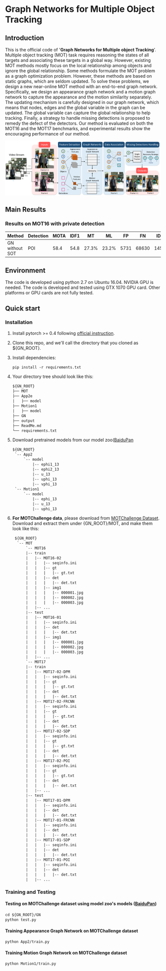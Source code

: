 # Graph Networks for Multiple Object Tracking

## Introduction
This is the official code of '**Graph Networks for Multiple object Tracking**'.
Multiple object tracking (MOT) task requires reasoning the states of all targets and associating these targets in a global way. However, existing MOT methods mostly focus on the local relationship among objects and ignore the global relationship. Some methods formulate the MOT problem as a graph optimization problem. However, these methods are based on static graphs, which are seldom updated. To solve these problems, we design a new near-online MOT method with an end-to-end graph network. Specifically, we design an appearance graph network and a motion graph network to capture the appearance and the motion similarity separately. The updating mechanism is carefully designed in our graph network, which means that nodes, edges and the global variable in the graph can be updated. The global variable can capture the global relationship to help tracking. Finally, a strategy to handle missing detections is proposed to remedy the defect of the detectors. Our method is evaluated on both the MOT16 and the MOT17 benchmarks, and experimental results show the encouraging performance of our method.

![Illustrating the architecture of the proposed Higher-HRNet](/Pic/Pipeline.png)

## Main Results
### Results on MOT16 with private detection
| Method             | Detection | MOTA | IDF1 | MT |   ML | FP | FN | IDs | FM |
|--------------------|----------|------------|---------|--------|-------|-------|--------|--------|--------| 
| GN without SOT        | POI  | 58.4      |  54.8  | 27.3%   | 23.2%  | 5731  |  68630  |  1454  |  1730  |

## Environment
The code is developed using python 2.7 on Ubuntu 16.04. NVIDIA GPU is needed. The code is developed and tested using GTX 1070 GPU card. Other platforms or GPU cards are not fully tested.

## Quick start
### Installation
1. Install pytorch >= 0.4 following [official instruction](https://pytorch.org/).
2. Clone this repo, and we'll call the directory that you cloned as ${GN_ROOT}.
3. Install dependencies:
   ```
   pip install -r requirements.txt
   ```
4. Your directory tree should look like this:

   ```
   ${GN_ROOT}
   ├── MOT
   ├── App2e
   |   ├── model
   ├── Motion1
   |   ├── model
   ├── GN
   ├── output
   ├── ReadMe.md
   └── requirements.txt
   ```
5. Download pretrained models from our model zoo([BaiduPan](https://baidu.com)
   ```
   ${GN_ROOT}
    `-- App2
        `-- model
            |-- ephi1_13
            |-- ephi2_13
            |-- u_13
            |-- uphi_13
            |-- vphi_13
    `-- Motion1
        `-- model
            |-- ephi_13
            |-- u_13
            |-- uphi_13

   ```
6. **For MOTChallenge data**, please download from [MOTChallenge Dataset](https://motchallenge.net).
Download and extract them under {GN_ROOT}/MOT, and make them look like this:
   ```
	${GN_ROOT}
	 `-- MOT
	     `-- MOT16
		 |-- train
		 |   |-- MOT16-02
		 |   |   |-- seqinfo.ini
		 |   |   |-- gt
		 |   |   |   |-- gt.txt
		 |   |   |-- det
		 |   |   |   |-- det.txt
		 |   |   |-- img1
		 |   |   |   |-- 000001.jpg
		 |   |   |   |-- 000002.jpg
		 |   |   |   |-- 000003.jpg
		 |   |-- ...
		 |-- test
		 |   |-- MOT16-01
		 |   |   |-- seqinfo.ini
		 |   |   |-- det
		 |   |   |   |-- det.txt
		 |   |   |-- img1
		 |   |   |   |-- 000001.jpg
		 |   |   |   |-- 000002.jpg
		 |   |   |   |-- 000003.jpg
		 |   |-- ...
	     `-- MOT17
		 |-- train
		 |   |-- MOT17-02-DPM
		 |   |   |-- seqinfo.ini
		 |   |   |-- gt
		 |   |   |   |-- gt.txt
		 |   |   |-- det
		 |   |   |   |-- det.txt
		 |   |-- MOT17-02-FRCNN
		 |   |   |-- seqinfo.ini
		 |   |   |-- gt
		 |   |   |   |-- gt.txt
		 |   |   |-- det
		 |   |   |   |-- det.txt
		 |   |-- MOT17-02-SDP
		 |   |   |-- seqinfo.ini
		 |   |   |-- gt
		 |   |   |   |-- gt.txt
		 |   |   |-- det
		 |   |   |   |-- det.txt
		 |   |-- MOT17-02-POI
		 |   |   |-- seqinfo.ini
		 |   |   |-- gt
		 |   |   |   |-- gt.txt
		 |   |   |-- det
		 |   |   |   |-- det.txt
		 |   |-- ...
		 |-- test
		 |   |-- MOT17-01-DPM
		 |   |   |-- seqinfo.ini
		 |   |   |-- det
		 |   |   |   |-- det.txt
		 |   |-- MOT17-01-FRCNN
		 |   |   |-- seqinfo.ini
		 |   |   |-- det
		 |   |   |   |-- det.txt
		 |   |-- MOT17-01-SDP
		 |   |   |-- seqinfo.ini
		 |   |   |-- det
		 |   |   |   |-- det.txt
		 |   |-- MOT17-01-POI
		 |   |   |-- seqinfo.ini
		 |   |   |-- det
		 |   |   |   |-- det.txt
		 |   |-- ...
   ```

### Training and Testing

#### Testing on MOTChallenge dataset using model zoo's models ([BaiduPan](https://baidu.com))

```
cd ${GN_ROOT}/GN
python test.py
```

#### Training Appearance Graph Network on MOTChallenge dataset

```
python App2/train.py
```
#### Training Motion Graph Network on MOTChallenge dataset

```
python Motion1/train.py
```

